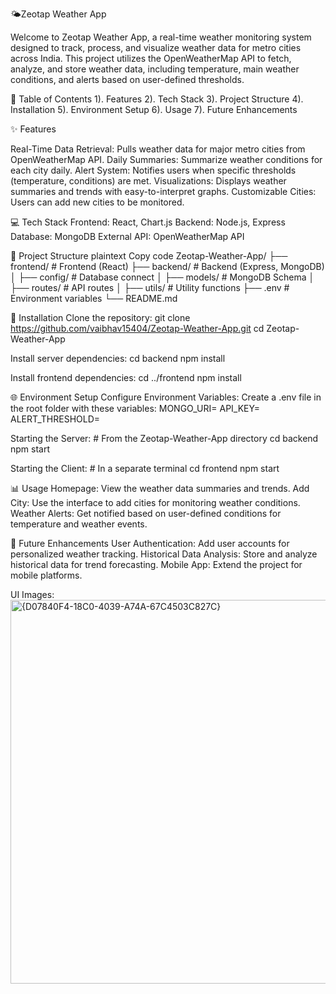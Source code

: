 🌤️Zeotap Weather App

Welcome to Zeotap Weather App, a real-time weather monitoring system designed to track, process, and visualize weather data for metro cities across India. This project utilizes the OpenWeatherMap API to fetch, analyze, and store weather data, including temperature, main weather conditions, and alerts based on user-defined thresholds.

📜 Table of Contents 1). Features 2). Tech Stack 3). Project Structure 4). Installation 5). Environment Setup 6). Usage 7). Future Enhancements

✨ Features

Real-Time Data Retrieval: Pulls weather data for major metro cities from OpenWeatherMap API. Daily Summaries: Summarize weather conditions for each city daily. Alert System: Notifies users when specific thresholds (temperature, conditions) are met. Visualizations: Displays weather summaries and trends with easy-to-interpret graphs. Customizable Cities: Users can add new cities to be monitored.

💻 Tech Stack Frontend: React, Chart.js Backend: Node.js, Express Database: MongoDB External API: OpenWeatherMap API

📁 Project Structure plaintext Copy code Zeotap-Weather-App/ ├── frontend/ # Frontend (React) ├── backend/ # Backend (Express, MongoDB) │ ├── config/ # Database connect │ ├── models/ # MongoDB Schema │ ├── routes/ # API routes │ ├── utils/ # Utility functions ├── .env # Environment variables └── README.md

🚀 Installation Clone the repository: git clone https://github.com/vaibhav15404/Zeotap-Weather-App.git cd Zeotap-Weather-App

Install server dependencies: cd backend npm install

Install frontend dependencies: cd ../frontend npm install

🌐 Environment Setup Configure Environment Variables: Create a .env file in the root folder with these variables: MONGO_URI= API_KEY= ALERT_THRESHOLD=

Starting the Server: # From the Zeotap-Weather-App directory cd backend npm start

Starting the Client: # In a separate terminal cd frontend npm start

📊 Usage Homepage: View the weather data summaries and trends. Add City: Use the interface to add cities for monitoring weather conditions. Weather Alerts: Get notified based on user-defined conditions for temperature and weather events.

🔮 Future Enhancements User Authentication: Add user accounts for personalized weather tracking. Historical Data Analysis: Store and analyze historical data for trend forecasting. Mobile App: Extend the project for mobile platforms.

UI Images:
<img width="614" alt="{D07840F4-18C0-4039-A74A-67C4503C827C}" src="https://github.com/user-attachments/assets/94cf2dd2-2b37-4180-be01-3ad5022f174a">
